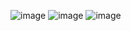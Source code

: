![image](https://user-images.githubusercontent.com/102013113/178437728-9bb93ccb-8bee-4b93-acda-49dc0121ef47.png)
![image](https://user-images.githubusercontent.com/102013113/178437748-b6c7a455-359d-4f9e-a1d6-0a33880a417a.png)
![image](https://user-images.githubusercontent.com/102013113/178437782-ecf4c823-95e7-4863-9330-3d4e6d1adfc6.png)

